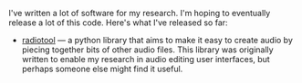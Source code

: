 I've written a lot of software for my research. I'm hoping to
eventually release a lot of this code. Here's what I've released so
far:

* [radiotool](http://github.com/ucbvislab/radiotool) &mdash; a python
  library that aims to make it easy to create audio by piecing
  together bits of other audio files. This library was originally
  written to enable my research in audio editing user interfaces, but
  perhaps someone else might find it useful.